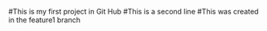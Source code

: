 #This is my first project in Git Hub
#This is a second line
#This was created in the feature1 branch
